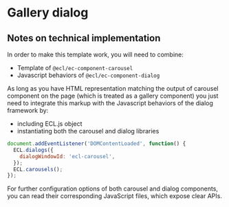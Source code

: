 # Gallery dialog

## Notes on technical implementation

In order to make this template work, you will need to combine:

* Template of `@ecl/ec-component-carousel`
* Javascript behaviors of `@ecl/ec-component-dialog`

As long as you have HTML representation matching the output of carousel
component on the page (which is treated as a gallery component) you just need to
integrate this markup with the Javascript behaviors of the dialog framework by:

* including ECL.js object
* instantiating both the carousel and dialog libraries

```js
document.addEventListener('DOMContentLoaded', function() {
  ECL.dialogs({
    dialogWindowId: 'ecl-carousel',
  });
  ECL.carousels();
});
```

For further configuration options of both carousel and dialog components, you
can read their corresponding JavaScript files, which expose clear APIs.
